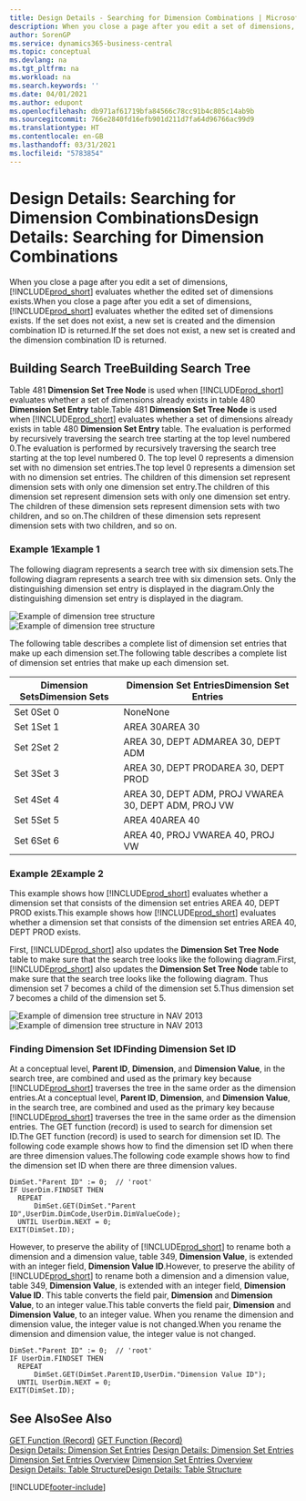 ```yaml
---
title: Design Details - Searching for Dimension Combinations | Microsoft Docs
description: When you close a page after you edit a set of dimensions, Business Central evaluates whether the edited set of dimensions exists. If the set does not exist, a new set is created and the dimension combination ID is returned.
author: SorenGP
ms.service: dynamics365-business-central
ms.topic: conceptual
ms.devlang: na
ms.tgt_pltfrm: na
ms.workload: na
ms.search.keywords: ''
ms.date: 04/01/2021
ms.author: edupont
ms.openlocfilehash: db971af61719bfa84566c78cc91b4c805c14ab9b
ms.sourcegitcommit: 766e2840fd16efb901d211d7fa64d96766ac99d9
ms.translationtype: HT
ms.contentlocale: en-GB
ms.lasthandoff: 03/31/2021
ms.locfileid: "5783854"
---
```

# <a name="design-details-searching-for-dimension-combinations"></a><span data-ttu-id="ac01d-104">Design Details: Searching for Dimension Combinations</span><span class="sxs-lookup"><span data-stu-id="ac01d-104">Design Details: Searching for Dimension Combinations</span></span>
<span data-ttu-id="ac01d-105">When you close a page after you edit a set of dimensions, [!INCLUDE[prod_short](includes/prod_short.md)] evaluates whether the edited set of dimensions exists.</span><span class="sxs-lookup"><span data-stu-id="ac01d-105">When you close a page after you edit a set of dimensions, [!INCLUDE[prod_short](includes/prod_short.md)] evaluates whether the edited set of dimensions exists.</span></span> <span data-ttu-id="ac01d-106">If the set does not exist, a new set is created and the dimension combination ID is returned.</span><span class="sxs-lookup"><span data-stu-id="ac01d-106">If the set does not exist, a new set is created and the dimension combination ID is returned.</span></span>  

## <a name="building-search-tree"></a><span data-ttu-id="ac01d-107">Building Search Tree</span><span class="sxs-lookup"><span data-stu-id="ac01d-107">Building Search Tree</span></span>  
 <span data-ttu-id="ac01d-108">Table 481 **Dimension Set Tree Node** is used when [!INCLUDE[prod_short](includes/prod_short.md)] evaluates whether a set of dimensions already exists in table 480 **Dimension Set Entry** table.</span><span class="sxs-lookup"><span data-stu-id="ac01d-108">Table 481 **Dimension Set Tree Node** is used when [!INCLUDE[prod_short](includes/prod_short.md)] evaluates whether a set of dimensions already exists in table 480 **Dimension Set Entry** table.</span></span> <span data-ttu-id="ac01d-109">The evaluation is performed by recursively traversing the search tree starting at the top level numbered 0.</span><span class="sxs-lookup"><span data-stu-id="ac01d-109">The evaluation is performed by recursively traversing the search tree starting at the top level numbered 0.</span></span> <span data-ttu-id="ac01d-110">The top level 0 represents a dimension set with no dimension set entries.</span><span class="sxs-lookup"><span data-stu-id="ac01d-110">The top level 0 represents a dimension set with no dimension set entries.</span></span> <span data-ttu-id="ac01d-111">The children of this dimension set represent dimension sets with only one dimension set entry.</span><span class="sxs-lookup"><span data-stu-id="ac01d-111">The children of this dimension set represent dimension sets with only one dimension set entry.</span></span> <span data-ttu-id="ac01d-112">The children of these dimension sets represent dimension sets with two children, and so on.</span><span class="sxs-lookup"><span data-stu-id="ac01d-112">The children of these dimension sets represent dimension sets with two children, and so on.</span></span>  

### <a name="example-1"></a><span data-ttu-id="ac01d-113">Example 1</span><span class="sxs-lookup"><span data-stu-id="ac01d-113">Example 1</span></span>  
 <span data-ttu-id="ac01d-114">The following diagram represents a search tree with six dimension sets.</span><span class="sxs-lookup"><span data-stu-id="ac01d-114">The following diagram represents a search tree with six dimension sets.</span></span> <span data-ttu-id="ac01d-115">Only the distinguishing dimension set entry is displayed in the diagram.</span><span class="sxs-lookup"><span data-stu-id="ac01d-115">Only the distinguishing dimension set entry is displayed in the diagram.</span></span>  

 <span data-ttu-id="ac01d-116">![Example of dimension tree structure](media/nav2013_dimension_tree.png "Example of dimension tree structure")</span><span class="sxs-lookup"><span data-stu-id="ac01d-116">![Example of dimension tree structure](media/nav2013_dimension_tree.png "Example of dimension tree structure")</span></span>  

 <span data-ttu-id="ac01d-117">The following table describes a complete list of dimension set entries that make up each dimension set.</span><span class="sxs-lookup"><span data-stu-id="ac01d-117">The following table describes a complete list of dimension set entries that make up each dimension set.</span></span>  

|<span data-ttu-id="ac01d-118">Dimension Sets</span><span class="sxs-lookup"><span data-stu-id="ac01d-118">Dimension Sets</span></span>|<span data-ttu-id="ac01d-119">Dimension Set Entries</span><span class="sxs-lookup"><span data-stu-id="ac01d-119">Dimension Set Entries</span></span>|  
|--------------------|---------------------------|  
|<span data-ttu-id="ac01d-120">Set 0</span><span class="sxs-lookup"><span data-stu-id="ac01d-120">Set 0</span></span>|<span data-ttu-id="ac01d-121">None</span><span class="sxs-lookup"><span data-stu-id="ac01d-121">None</span></span>|  
|<span data-ttu-id="ac01d-122">Set 1</span><span class="sxs-lookup"><span data-stu-id="ac01d-122">Set 1</span></span>|<span data-ttu-id="ac01d-123">AREA 30</span><span class="sxs-lookup"><span data-stu-id="ac01d-123">AREA 30</span></span>|  
|<span data-ttu-id="ac01d-124">Set 2</span><span class="sxs-lookup"><span data-stu-id="ac01d-124">Set 2</span></span>|<span data-ttu-id="ac01d-125">AREA 30, DEPT ADM</span><span class="sxs-lookup"><span data-stu-id="ac01d-125">AREA 30, DEPT ADM</span></span>|  
|<span data-ttu-id="ac01d-126">Set 3</span><span class="sxs-lookup"><span data-stu-id="ac01d-126">Set 3</span></span>|<span data-ttu-id="ac01d-127">AREA 30, DEPT PROD</span><span class="sxs-lookup"><span data-stu-id="ac01d-127">AREA 30, DEPT PROD</span></span>|  
|<span data-ttu-id="ac01d-128">Set 4</span><span class="sxs-lookup"><span data-stu-id="ac01d-128">Set 4</span></span>|<span data-ttu-id="ac01d-129">AREA 30, DEPT ADM, PROJ VW</span><span class="sxs-lookup"><span data-stu-id="ac01d-129">AREA 30, DEPT ADM, PROJ VW</span></span>|  
|<span data-ttu-id="ac01d-130">Set 5</span><span class="sxs-lookup"><span data-stu-id="ac01d-130">Set 5</span></span>|<span data-ttu-id="ac01d-131">AREA 40</span><span class="sxs-lookup"><span data-stu-id="ac01d-131">AREA 40</span></span>|  
|<span data-ttu-id="ac01d-132">Set 6</span><span class="sxs-lookup"><span data-stu-id="ac01d-132">Set 6</span></span>|<span data-ttu-id="ac01d-133">AREA 40, PROJ VW</span><span class="sxs-lookup"><span data-stu-id="ac01d-133">AREA 40, PROJ VW</span></span>|  

### <a name="example-2"></a><span data-ttu-id="ac01d-134">Example 2</span><span class="sxs-lookup"><span data-stu-id="ac01d-134">Example 2</span></span>  
 <span data-ttu-id="ac01d-135">This example shows how [!INCLUDE[prod_short](includes/prod_short.md)] evaluates whether a dimension set that consists of the dimension set entries AREA 40, DEPT PROD exists.</span><span class="sxs-lookup"><span data-stu-id="ac01d-135">This example shows how [!INCLUDE[prod_short](includes/prod_short.md)] evaluates whether a dimension set that consists of the dimension set entries AREA 40, DEPT PROD exists.</span></span>  

 <span data-ttu-id="ac01d-136">First, [!INCLUDE[prod_short](includes/prod_short.md)] also updates the **Dimension Set Tree Node** table to make sure that the search tree looks like the following diagram.</span><span class="sxs-lookup"><span data-stu-id="ac01d-136">First, [!INCLUDE[prod_short](includes/prod_short.md)] also updates the **Dimension Set Tree Node** table to make sure that the search tree looks like the following diagram.</span></span> <span data-ttu-id="ac01d-137">Thus dimension set 7 becomes a child of the dimension set 5.</span><span class="sxs-lookup"><span data-stu-id="ac01d-137">Thus dimension set 7 becomes a child of the dimension set 5.</span></span>  

 <span data-ttu-id="ac01d-138">![Example of dimension tree structure in NAV 2013](media/nav2013_dimension_tree_example2.png "Example of dimension tree structure in NAV 2013")</span><span class="sxs-lookup"><span data-stu-id="ac01d-138">![Example of dimension tree structure in NAV 2013](media/nav2013_dimension_tree_example2.png "Example of dimension tree structure in NAV 2013")</span></span>  

### <a name="finding-dimension-set-id"></a><span data-ttu-id="ac01d-139">Finding Dimension Set ID</span><span class="sxs-lookup"><span data-stu-id="ac01d-139">Finding Dimension Set ID</span></span>  
 <span data-ttu-id="ac01d-140">At a conceptual level, **Parent ID**, **Dimension**, and **Dimension Value**, in the search tree, are combined and used as the primary key because [!INCLUDE[prod_short](includes/prod_short.md)] traverses the tree in the same order as the dimension entries.</span><span class="sxs-lookup"><span data-stu-id="ac01d-140">At a conceptual level, **Parent ID**, **Dimension**, and **Dimension Value**, in the search tree, are combined and used as the primary key because [!INCLUDE[prod_short](includes/prod_short.md)] traverses the tree in the same order as the dimension entries.</span></span> <span data-ttu-id="ac01d-141">The GET function (record) is used to search for dimension set ID.</span><span class="sxs-lookup"><span data-stu-id="ac01d-141">The GET function (record) is used to search for dimension set ID.</span></span> <span data-ttu-id="ac01d-142">The following code example shows how to find the dimension set ID when there are three dimension values.</span><span class="sxs-lookup"><span data-stu-id="ac01d-142">The following code example shows how to find the dimension set ID when there are three dimension values.</span></span>  

```  
DimSet."Parent ID" := 0;  // 'root'  
IF UserDim.FINDSET THEN  
  REPEAT  
      DimSet.GET(DimSet."Parent ID",UserDim.DimCode,UserDim.DimValueCode);  
  UNTIL UserDim.NEXT = 0;  
EXIT(DimSet.ID);  

```  

<span data-ttu-id="ac01d-143">However, to preserve the ability of [!INCLUDE[prod_short](includes/prod_short.md)] to rename both a dimension and a dimension value, table 349, **Dimension Value**, is extended with an integer field, **Dimension Value ID**.</span><span class="sxs-lookup"><span data-stu-id="ac01d-143">However, to preserve the ability of [!INCLUDE[prod_short](includes/prod_short.md)] to rename both a dimension and a dimension value, table 349, **Dimension Value**, is extended with an integer field, **Dimension Value ID**.</span></span> <span data-ttu-id="ac01d-144">This table converts the field pair, **Dimension** and **Dimension Value**, to an integer value.</span><span class="sxs-lookup"><span data-stu-id="ac01d-144">This table converts the field pair, **Dimension** and **Dimension Value**, to an integer value.</span></span> <span data-ttu-id="ac01d-145">When you rename the dimension and dimension value, the integer value is not changed.</span><span class="sxs-lookup"><span data-stu-id="ac01d-145">When you rename the dimension and dimension value, the integer value is not changed.</span></span>  

```  
DimSet."Parent ID" := 0;  // 'root'  
IF UserDim.FINDSET THEN  
  REPEAT  
      DimSet.GET(DimSet.ParentID,UserDim."Dimension Value ID");  
  UNTIL UserDim.NEXT = 0;  
EXIT(DimSet.ID);  

```  

## <a name="see-also"></a><span data-ttu-id="ac01d-146">See Also</span><span class="sxs-lookup"><span data-stu-id="ac01d-146">See Also</span></span>

 <span data-ttu-id="ac01d-147">[GET Function (Record)](/dynamics-nav/GET-Function--Record-)  </span><span class="sxs-lookup"><span data-stu-id="ac01d-147">[GET Function (Record)](/dynamics-nav/GET-Function--Record-)  </span></span>  
 <span data-ttu-id="ac01d-148">[Design Details: Dimension Set Entries](design-details-dimension-set-entries.md) </span><span class="sxs-lookup"><span data-stu-id="ac01d-148">[Design Details: Dimension Set Entries](design-details-dimension-set-entries.md) </span></span>  
 <span data-ttu-id="ac01d-149">[Dimension Set Entries Overview](design-details-dimension-set-entries-overview.md) </span><span class="sxs-lookup"><span data-stu-id="ac01d-149">[Dimension Set Entries Overview](design-details-dimension-set-entries-overview.md) </span></span>  
 [<span data-ttu-id="ac01d-150">Design Details: Table Structure</span><span class="sxs-lookup"><span data-stu-id="ac01d-150">Design Details: Table Structure</span></span>](design-details-table-structure.md)   
 


[!INCLUDE[footer-include](includes/footer-banner.md)]
